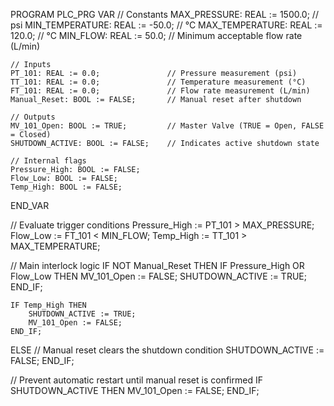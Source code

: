 PROGRAM PLC_PRG
VAR
    // Constants
    MAX_PRESSURE: REAL := 1500.0;      // psi
    MIN_TEMPERATURE: REAL := -50.0;    // °C
    MAX_TEMPERATURE: REAL := 120.0;    // °C
    MIN_FLOW: REAL := 50.0;            // Minimum acceptable flow rate (L/min)

    // Inputs
    PT_101: REAL := 0.0;               // Pressure measurement (psi)
    TT_101: REAL := 0.0;               // Temperature measurement (°C)
    FT_101: REAL := 0.0;               // Flow rate measurement (L/min)
    Manual_Reset: BOOL := FALSE;       // Manual reset after shutdown

    // Outputs
    MV_101_Open: BOOL := TRUE;         // Master Valve (TRUE = Open, FALSE = Closed)
    SHUTDOWN_ACTIVE: BOOL := FALSE;    // Indicates active shutdown state

    // Internal flags
    Pressure_High: BOOL := FALSE;
    Flow_Low: BOOL := FALSE;
    Temp_High: BOOL := FALSE;
END_VAR

// Evaluate trigger conditions
Pressure_High := PT_101 > MAX_PRESSURE;
Flow_Low := FT_101 < MIN_FLOW;
Temp_High := TT_101 > MAX_TEMPERATURE;

// Main interlock logic
IF NOT Manual_Reset THEN
    IF Pressure_High OR Flow_Low THEN
        MV_101_Open := FALSE;
        SHUTDOWN_ACTIVE := TRUE;
    END_IF;

    IF Temp_High THEN
        SHUTDOWN_ACTIVE := TRUE;
        MV_101_Open := FALSE;
    END_IF;
ELSE
    // Manual reset clears the shutdown condition
    SHUTDOWN_ACTIVE := FALSE;
END_IF;

// Prevent automatic restart until manual reset is confirmed
IF SHUTDOWN_ACTIVE THEN
    MV_101_Open := FALSE;
END_IF;
